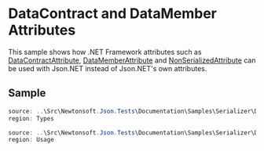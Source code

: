 ﻿# DataContract and DataMember Attributes

This sample shows how .NET Framework attributes such as [DataContractAttribute](T:System.Runtime.Serialization.DataContractAttribute), [DataMemberAttribute](T:System.Runtime.Serialization.DataMemberAttribute) and [NonSerializedAttribute](T:System.NonSerializedAttribute) can be used with Json.NET instead of Json.NET's own attributes.

## Sample

```csharp Types
source: ..\Src\Newtonsoft.Json.Tests\Documentation\Samples\Serializer\DataContractAndDataMember.cs
region: Types
```

```csharp Usage
source: ..\Src\Newtonsoft.Json.Tests\Documentation\Samples\Serializer\DataContractAndDataMember.cs
region: Usage
```
